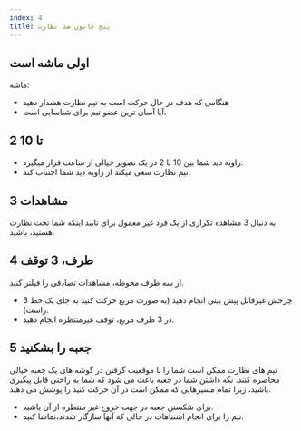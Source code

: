 ```yaml
---
index: 4
title: پنج قانون ضد نظارت
---
```

## اولی ماشه است

ماشه:

*   هنگامی که هدف در حال حرکت است به تیم نظارت هشدار دهید
*   آیا آسان ترین عضو تیم برای شناسایی است.

## 2 تا 10

*   زاویه دید شما بین 10 تا 2 در یک تصویر خیالی از ساعت قرار میگیرد.
*   تیم نظارت سعی میکند از زاویه دید شما اجتناب کند.

## 3 مشاهدات

به دنبال 3 مشاهده تکراری از یک فرد غیر معمول برای تایید اینکه شما تحت نظارت هستید، باشید.

## 4 طرف، 3 توقف

از سه طرف محوطه، مشاهدات تصادفی را فیلتر کنید.

*   3 چرخش غیرقابل پیش بینی انجام دهید (به صورت مربع حرکت کنید به جای یک خط راست).
*   در 3 طرف مربع، توقف غیرمنتظره انجام دهید.

## 5 جعبه را بشکنید

تیم های نظارت ممکن است شما را با موقعیت گرفتن در گوشه های یک جعبه خیالی محاصره کنند. نگه داشتن شما در جعبه باعث می شود که شما به راحتی قابل پیگیری باشید، زیرا تمام مسیرهایی که ممکن است در آن حرکت کنید را پوشش می دهند.

*   برای شکستن جعبه در جهت خروج غیر منتظره از آن باشید.
*   تیم را برای انجام اشتباهات در حالی که آنها سازگار شدند،تماشا کنید.